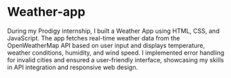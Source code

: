 # Weather-app

During my Prodigy internship, I built a Weather App using HTML, CSS, and JavaScript. The app fetches real-time weather data from the OpenWeatherMap API based on user input and displays temperature, weather conditions, humidity, and wind speed. I implemented error handling for invalid cities and ensured a user-friendly interface, showcasing my skills in API integration and responsive web design.
